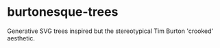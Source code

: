 # burtonesque-trees
Generative SVG trees inspired but the stereotypical Tim Burton 'crooked' aesthetic.
